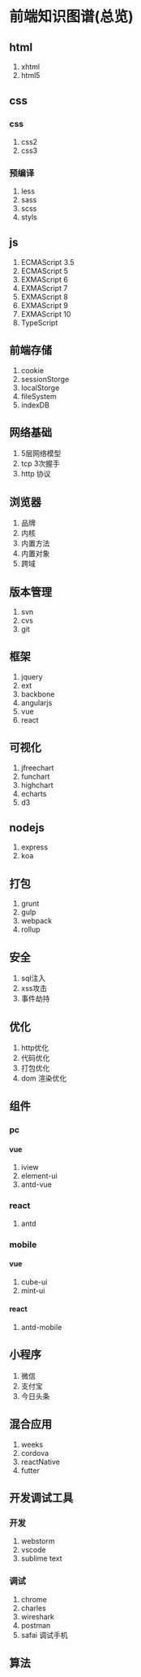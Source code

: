 # 前端知识图谱(总览)

## html
1. xhtml
2. html5

## css
### css
1. 	css2
2. css3

### 预编译
1. less
2. sass
3. scss
4. styls

## js
1. ECMAScript 3.5
2. ECMAScript 5
3. EXMAScript 6
4. EXMAScript 7
5. EXMAScript 8
6. EXMAScript 9
7. EXMAScript 10
8. TypeScript

## 前端存储
1. cookie
2. sessionStorge
3. localStorge
4. fileSystem
5. indexDB

## 网络基础
1. 5层网络模型
2. tcp 3次握手
3. http 协议

## 浏览器
1. 	品牌
2. 内核
3. 内置方法
4. 内置对象
5. 跨域

## 版本管理
1. svn
2. cvs
3. git

## 框架
1. jquery
2. ext
3. backbone
4. angularjs
5. vue
6. react

## 可视化
1. jfreechart
2. funchart
3. highchart
4. echarts
5. d3

## nodejs
1. express
2. koa

## 打包
1. grunt
2. gulp
3. webpack
4. rollup

## 安全

1. sql注入
2. xss攻击
3. 事件劫持


## 优化
1. http优化
2. 代码优化
3. 打包优化
4. dom 渲染优化

## 组件
### pc
#### vue
1. iview
2. element-ui
3. antd-vue

### react
1. antd

### mobile
#### vue
1. cube-ui
2. mint-ui

#### react
1. antd-mobile

## 小程序
1. 微信
2. 支付宝
3. 今日头条

## 混合应用
1. weeks
2. cordova
3. reactNative
4. futter

## 开发调试工具
### 开发
1. webstorm
2. vscode
3. sublime text

### 调试
1. chrome
2. charles
3. wireshark
4. postman
5. safai 调试手机

## 算法


